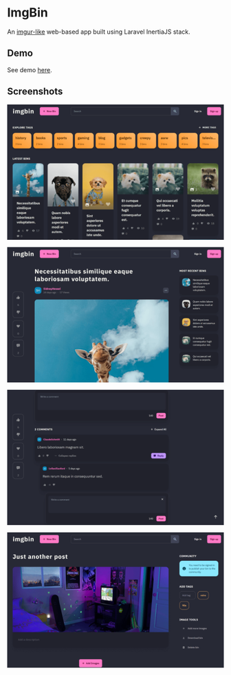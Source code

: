 # ImgBin

An [imgur-like](https://imgur.com/) web-based app built using Laravel InertiaJS stack.

## Demo

See demo [here](https://imgbin.up.railway.app/).

## Screenshots

![ScreenShot](/screenshots/home.png)

![ScreenShot](/screenshots/view.png)

![ScreenShot](/screenshots/comments.png)

![ScreenShot](/screenshots/create.png)
